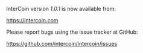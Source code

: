 InterCoin version *1.0.1* is now available from:

  <https://intercoin.com>

Please report bugs using the issue tracker at GitHub:

  <https://github.com/intercoin/intercoin/issues>
